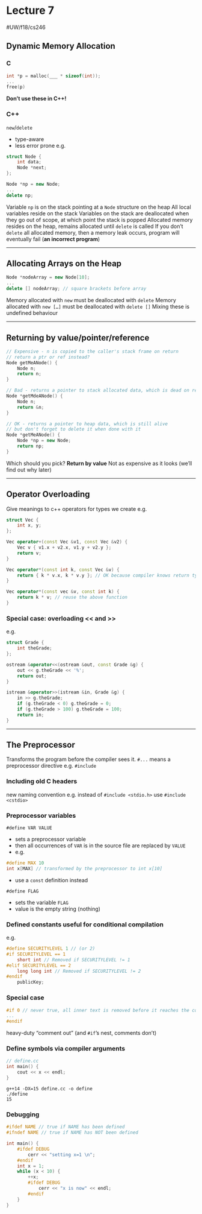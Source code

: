 # Lecture 7
#UW/f18/cs246

## Dynamic Memory Allocation
### C
```c
int *p = malloc(___ * sizeof(int));
...
free(p)
```
**Don’t use these in C++!**

### C++
`new`/`delete`
* type-aware
* less error prone
e.g.
```cpp
struct Node {
	int data;
	Node *next;
};

Node *np = new Node;
...
delete np;
```
Variable `np` is on the stack pointing at a `Node` structure on the heap
All local variables reside on the stack
Variables on the stack are deallocated when they go out of scope, at which point the stack is popped
Allocated memory resides on the heap, remains allocated until `delete` is called
If you don’t `delete` all allocated memory, then a memory leak occurs, program will eventually fail (**an incorrect program**)
- - - -
## Allocating Arrays on the Heap
```cpp
Node *nodeArray = new Node[10];
...
delete [] nodeArray; // square brackets before array
```
Memory allocated with `new` must be deallocated with `delete`
Memory allocated with `new […]` must be deallocated with `delete []`
Mixing these is undefined behaviour 
- - - -
## Returning by value/pointer/reference
```cpp
// Expensive - n is copied to the caller's stack frame on return
// return a ptr or ref instead?
Node getMeANode() {
	Node n;
	return n;
}

// Bad - returns a pointer to stack allocated data, which is dead on return
Node *getMdeANode() {
	Node n;
	return &n;
}

// OK - returns a pointer to heap data, which is still alive
// but don't forget to delete it when done with it
Node *getMeANode() {
	Node *np = new Node;
	return np;
}
```
Which should you pick? **Return by value** Not as expensive as it looks (we’ll find out why later)
- - - -
## Operator Overloading
Give meanings to c++ operators for types we create
e.g.
```cpp
struct Vec {
	int x, y;
};

Vec operator+(const Vec &v1, const Vec &v2) {
	Vec v { v1.x + v2.x, v1.y + v2.y };
	return v;
}

Vec operator*(const int k, const Vec &v) {
	return { k * v.x, k * v.y }; // OK because compiler knows return type is Vec
}

Vec operator*(const vec &v, const int k) {
	return k * v; // reuse the above function
}
```

### Special case: overloading << and >>
e.g.
```cpp
struct Grade {
	int theGrade;
};

ostream &operator<<(ostream &out, const Grade &g) {
	out << g.theGrade << '%';
	return out;
}

istream &operator>>(istream &in, Grade &g) {
	in >> g.theGrade;
	if (g.theGrade < 0) g.theGrade = 0;
	if (g.theGrade > 100) g.theGrade = 100;
	return in;
}
```
- - - -
## The Preprocessor
Transforms the program before the compiler sees it.
`#...` means a preprocessor directive
e.g. `#include`

### Including old C headers
new naming convention
e.g. instead of `#include <stdio.h>`
use `#include <cstdio>`

### Preprocessor variables
`#define VAR VALUE` 
* sets a preprocessor variable
* then all occurrences of `VAR` is in the source file are replaced by `VALUE`
* e.g.
```cpp
#define MAX 10
int x[MAX] // transformed by the preprocessor to int x[10]
```
* use a `const` definition instead

`#define FLAG`
* sets the variable `FLAG`
* value is the empty string (nothing)

### Defined constants useful for conditional compilation
e.g.
```cpp
#define SECURITYLEVEL 1 // (or 2)
#if SECURITYLEVEL == 1
	short int // Removed if SECURITYLEVEL != 1
#elif SECURITYLEVEL == 2
	long long int // Removed if SECURITYLEVEL != 2
#endif
	publicKey;
```

### Special case
```cpp
#if 0 // never true, all inner text is removed before it reaches the compiler
...
#endif
```
heavy-duty “comment out” (and `#if`’s nest, comments don’t)

### Define symbols via compiler arguments
```cpp
// define.cc
int main() {
	cout << x << endl;
}
```
```shell
g++14 -DX=15 define.cc -o define
./define
15
```

### Debugging
```cpp
#ifdef NAME // true if NAME has been defined
#ifndef NAME // true if NAME has NOT been defined

int main() {
	#ifdef DEBUG
		cerr << "setting x=1 \n";
	#endif
	int x = 1;
	while (x < 10) {
		++x;
		#ifdef DEBUG
			cerr << "x is now" << endl;
		#endif
	}
}
```